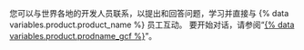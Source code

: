 您可以与世界各地的开发人员联系，以提出和回答问题，学习并直接与 {% data variables.product.product_name %} 员工互动。 要开始对话，请参阅“[{% data variables.product.prodname_gcf %}](https://github.community)”。
